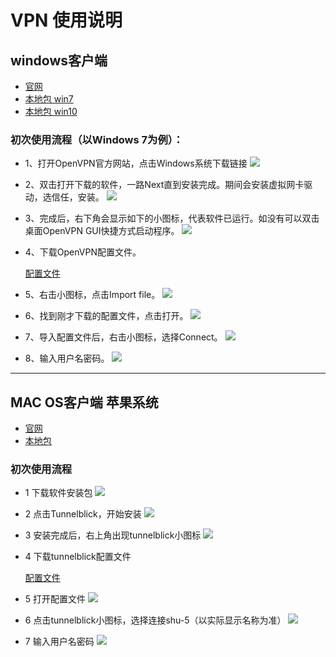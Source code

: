 
# VPN 使用说明

## windows客户端
* [官网](https://openvpn.net/index.php/open-source/downloads.html)
* [本地包 win7](https://wangyp.cf/assets/img/vpn/openvpn-install-2.4.8-I602-Win7.exe)
* [本地包 win10](https://wangyp.cf/assets/img/vpn/openvpn-install-2.4.8-I602-Win10.exe)

### 初次使用流程（以Windows 7为例）：
  - 1、打开OpenVPN官方网站，点击Windows系统下载链接 
    ![](https://wangyp.cf/assets/img/vpn/20191129175138.png)
    
  - 2、双击打开下载的软件，一路Next直到安装完成。期间会安装虚拟网卡驱动，选信任，安装。
    ![](https://wangyp.cf/assets/img/vpn/F646949762CA4735CE8D78D9B7A_0DD3DFD6_DBD0.jpg)
    
  - 3、完成后，右下角会显示如下的小图标，代表软件已运行。如没有可以双击桌面OpenVPN GUI快捷方式启动程序。
    ![](https://wangyp.cf/assets/img/vpn/43C905C3D61791F5CDCBA50302A_6E273245_35A1.jpg)
    
  - 4、下载OpenVPN配置文件。
    
    
    
    [配置文件](http://vpn.yappam.com/yappam.openvpn)
    
  - 5、右击小图标，点击Import file。
    ![](https://wangyp.cf/assets/img/vpn/FA794E6843F536C84B39BDC8CEE_3A5A9624_77EB.jpg)
    
  - 6、找到刚才下载的配置文件，点击打开。
    ![](https://wangyp.cf/assets/img/vpn/20191129180000.png)
    
  - 7、导入配置文件后，右击小图标，选择Connect。
    ![](https://wangyp.cf/assets/img/vpn/0D348A4E750812659819DCE2FC4_F3FB9874_777F.jpg)
    
  - 8、输入用户名密码。
    ![](https://wangyp.cf/assets/img/vpn/5BC602E1DE435EA1D8EA21E91C6_66922AF2_1443B.jpg)

---

## MAC OS客户端  苹果系统


* [官网](https://tunnelblick.net/downloads.html)
* [本地包](https://wangyp.cf/assets/img/vpn/Tunnelblick_3.7.9a_build_5321.dmg)
### 初次使用流程
   - 1 下载软件安装包
     ![](https://wangyp.cf/assets/img/vpn/C9752C85453FB7404E4C3F97221_354E614C_30000.jpg)
     
   - 2 点击Tunnelblick，开始安装
     ![](https://wangyp.cf/assets/img/vpn/F5A98D5BA40B6D7D873BEE7D6C0_22071BAB_12504.jpg)
     
   - 3 安装完成后，右上角出现tunnelblick小图标
     ![](https://wangyp.cf/assets/img/vpn/4058E5804681FCF6484BBD0FC1C_8061AA20_107F.jpg)
     
   - 4 下载tunnelblick配置文件
     
     
     
     [配置文件](http://vpn.yappam.com/yappam.openvpn)
     
   - 5 打开配置文件
     ![](https://wangyp.cf/assets/img/vpn/CC3B270A8E85D40767D8521D678_7476B369_43CE.jpg)
     
   - 6 点击tunnelblick小图标，选择连接shu-5（以实际显示名称为准）
     ![](https://wangyp.cf/assets/img/vpn/1953412AAE0C29A1F7622EC30D7_32329133_3770.jpg)
     
   - 7 输入用户名密码
     ![](https://wangyp.cf/assets/img/vpn/5A3191831DC9F5FAD445CF6AD87_A91343F6_6BFB.jpg)
